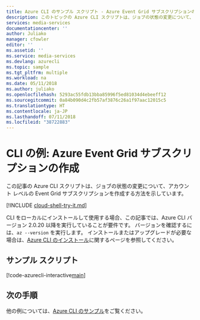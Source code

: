 ```yaml
---
title: Azure CLI のサンプル スクリプト - Azure Event Grid サブスクリプションの作成 - ユーザー サブスクリプション | Microsoft Docs
description: このトピックの Azure CLI スクリプトは、ジョブの状態の変更について、アカウント レベルの Event Grid サブスクリプションを作成する方法を示しています。
services: media-services
documentationcenter: ''
author: Juliako
manager: cfowler
editor: ''
ms.assetid: ''
ms.service: media-services
ms.devlang: azurecli
ms.topic: sample
ms.tgt_pltfrm: multiple
ms.workload: na
ms.date: 05/11/2018
ms.author: juliako
ms.openlocfilehash: 5293ac55fdb13bba85996f5ed81034d4ebeeff12
ms.sourcegitcommit: 0a84b090d4c2fb57af3876c26a1f97aac12015c5
ms.translationtype: HT
ms.contentlocale: ja-JP
ms.lasthandoff: 07/11/2018
ms.locfileid: "38722883"
---
```

# <a name="cli-example-create-an-azure-event-grid-subscription"></a>CLI の例: Azure Event Grid サブスクリプションの作成 

この記事の Azure CLI スクリプトは、ジョブの状態の変更について、アカウント レベルの Event Grid サブスクリプションを作成する方法を示しています。

[!INCLUDE [cloud-shell-try-it.md](../../../../includes/cloud-shell-try-it.md)]

CLI をローカルにインストールして使用する場合、この記事では、Azure CLI バージョン 2.0.20 以降を実行していることが要件です。 バージョンを確認するには、`az --version` を実行します。 インストールまたはアップグレードが必要な場合は、[Azure CLI のインストール](/cli/azure/install-azure-cli)に関するページを参照してください。 

## <a name="example-script"></a>サンプル スクリプト

[!code-azurecli-interactive[main](../../../../cli_scripts/media-services/create-event-grid/Create-EventGrid.sh "Create an EventGrid subscription")]

## <a name="next-steps"></a>次の手順

他の例については、[Azure CLI のサンプル](../cli-samples.md)をご覧ください。
